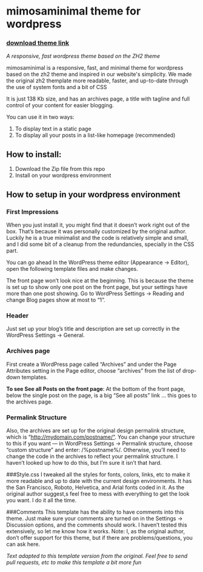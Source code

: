# mimosaminimal theme for wordpress

### [download theme link](https://github.com/danilosierrac/mimosaminimal/raw/master/mimosaminimal.zip)

*A responsive, fast wordpress theme based on the ZH2 theme*

mimosaminimal is a responsive, fast, and minimal theme for wordpress based on the zh2 theme and inspired in our website's simplicity. We made the original zh2 themplate more readable, faster, and up-to-date through the use of system fonts and a bit of CSS

It is just 138 Kb size, and has an archives page, a title with tagline and full control of your content for easier blogging.

You can use it in two ways:

1. To display text in a static page
2. To display all your posts in a list-like homepage (recommended)

## How to install:

1. Download the Zip file from this repo
2. Install on your wordpress environment

## How to setup in your wordpress environment

### First Impressions

When you just install it, you might find that it doesn’t work right out of the box. That’s because it was personally customized by the original author. Luckily he is a true minimalist and the code is relatively simple and small, and I did some bit of a cleanup from the redundancies, specially in the CSS part.

You can go ahead In the WordPress theme editor (Appearance -> Editor), open the following template files and make changes.

The front page won’t look nice at the beginning. This is because the theme is set up to show only one post on the front page, but your settings have more than one post showing. Go to WordPress Settings -> Reading and change Blog pages show at most to “1”.

### Header
Just set up your blog’s title and description are set up correctly in the WordPress Settings -> General.

### Archives page
First create a WordPress page called “Archives” and under the Page Attributes setting in the Page editor, choose “archives” from the list of drop-down templates.

**To see See all Posts on the front page**: At the bottom of the front page, below the single post on the page, is a big “See all posts” link … this goes to the archives page.

### Permalink Structure
Also, the archives are set up for the original design permalink structure, which is “http://mydomain.com/postname/“. You can change your structure to this if you want — in WordPress Settings -> Permalink structure, choose “custom structure” and enter: /%postname%/. Otherwise, you’ll need to change the code in the archives to reflect your permalink structure. I haven’t looked up how to do this, but I’m sure it isn’t that hard.

###Style.css
I tweaked all the styles for fonts, colors, links, etc to make it more readable and up to date with the current design environments. It has the San Francisco, Roboto, Helvetica, and Arial fonts coded in it. As the original author suggest,s feel free to mess with everything to get the look you want. I do it all the time.

###Comments
This template has the ability to have comments into this theme. Just make sure your comments are turned on in the Settings -> Discussion options, and the comments should work. I haven’t tested this extensively, so let me know how it works.
Note: I, as the original author, don’t offer support for this theme, but if there are problems/questions, you can ask here.

*Text adapted to this template version from the original. Feel free to send pull requests, etc to make this template a bit more fun*
